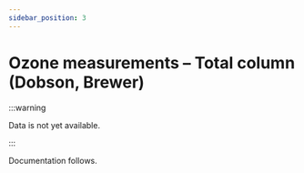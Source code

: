 ```yaml
---
sidebar_position: 3
---
```


# Ozone measurements – Total column (Dobson, Brewer)

:::warning 

Data is not yet available.

:::

Documentation follows.
